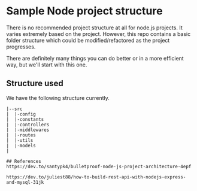 # Sample Node project structure

There is no recommended project structure at all for node.js projects. It varies extremely based on the project. However, this repo contains a basic folder structure which could be modified/refactored as the project progresses.

There are definitely many things you can do better or in a more efficient way, but we'll start with this one.

## Structure used
We have the following structure currently.

```
|--src
|  |-config 
|  |-constants
|  |-controllers
|  |-middlewares
|  |-routes
|  |-utils
|  |-models
|

## References
https://dev.to/santypk4/bulletproof-node-js-project-architecture-4epf

https://dev.to/juliest88/how-to-build-rest-api-with-nodejs-express-and-mysql-31jk